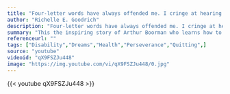 ```yaml
---
title: "Four-letter words have always offended me. I cringe at hearing them. Can't, don't, and won't are the worst."
author: "Richelle E. Goodrich"
description: "Four-letter words have always offended me. I cringe at hearing them. Can't, don't, and won't are the worst. - Richelle E. Goodrich quotes from GetInspired365.com"
summary: "This the inspiring story of Arthur Boorman who learns how to walk again and shows what can be achieved if you don't give up."
referenceurl: ""
tags: ["Disability","Dreams","Health","Perseverance","Quitting",]
source: "youtube"
videoid: "qX9FSZJu448"
image: "https://img.youtube.com/vi/qX9FSZJu448/0.jpg"
---
```


{{< youtube qX9FSZJu448 >}}
